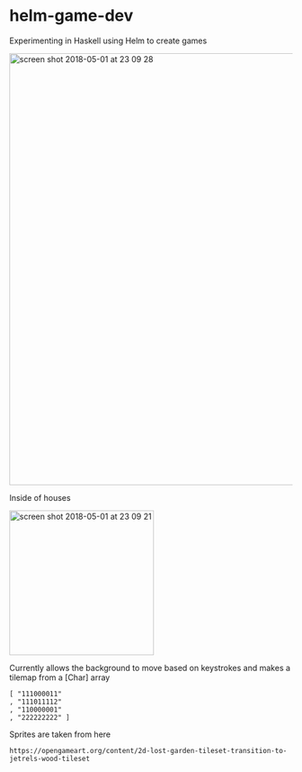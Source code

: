 # helm-game-dev
Experimenting in Haskell using Helm to create games

<img width="767" alt="screen shot 2018-05-01 at 23 09 28" src="https://user-images.githubusercontent.com/17591552/39496137-226f0484-4d95-11e8-8755-5312342d056f.png">

Inside of houses

<img width="257" alt="screen shot 2018-05-01 at 23 09 21" src="https://user-images.githubusercontent.com/17591552/39496165-304fe280-4d95-11e8-8391-ae92f0140235.png">

Currently allows the background to move based on keystrokes and makes a tilemap from a [Char] array

```
[ "111000011"
, "111011112"
, "110000001"
, "222222222" ]
```
 
Sprites are taken from here

```
https://opengameart.org/content/2d-lost-garden-tileset-transition-to-jetrels-wood-tileset
```
